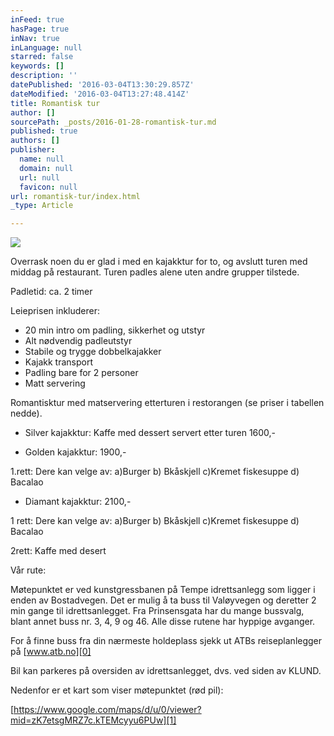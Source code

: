 ```yaml
---
inFeed: true
hasPage: true
inNav: true
inLanguage: null
starred: false
keywords: []
description: ''
datePublished: '2016-03-04T13:30:29.857Z'
dateModified: '2016-03-04T13:27:48.414Z'
title: Romantisk tur
author: []
sourcePath: _posts/2016-01-28-romantisk-tur.md
published: true
authors: []
publisher:
  name: null
  domain: null
  url: null
  favicon: null
url: romantisk-tur/index.html
_type: Article

---
```

![](https://s3-us-west-2.amazonaws.com/the-grid-img/p/3d362b207cc4f916a425be7e2c7447efc52f1c82.jpg)

Overrask noen du er glad i med en kajakktur for to, og avslutt turen med middag på restaurant. Turen padles alene uten andre grupper tilstede.

Padletid: ca. 2 timer

Leieprisen inkluderer: 

* 20 min intro om padling, sikkerhet
og utstyr
* Alt nødvendig padleutstyr
* Stabile og trygge dobbelkajakker
* Kajakk transport
* Padling bare for 2 personer
* Matt servering

Romantisktur med matservering etterturen i restorangen (se priser
i tabellen nedde).

* Silver kajakktur: Kaffe med dessert servert etter turen 1600,-

* Golden kajakktur:  1900,-

1.rett: Dere kan velge av: a)Burger b) Bkåskjell c)Kremet
fiskesuppe d) Bacalao

* Diamant kajakktur:  2100,-

1 rett: Dere kan velge av: 
a)Burger b) Bkåskjell c)Kremet
fiskesuppe d) Bacalao

2rett: Kaffe med desert

Vår rute:

Møtepunktet er ved kunstgressbanen på Tempe idrettsanlegg som
ligger i enden av Bostadvegen. Det er mulig å ta buss til Valøyvegen
og deretter 2 min gange til idrettsanlegget. Fra Prinsensgata har du
mange bussvalg, blant annet buss nr. 3, 4, 9 og 46\. Alle disse rutene
har hyppige avganger.

For å finne buss fra din nærmeste holdeplass sjekk ut ATBs
reiseplanlegger på [www.atb.no][0]

Bil kan parkeres på oversiden av idrettsanlegget, dvs. ved siden
av KLUND.

Nedenfor er et kart som viser møtepunktet (rød pil):

[https://www.google.com/maps/d/u/0/viewer?mid=zK7etsgMRZ7c.kTEMcyyu6PUw][1]

[0]: http://www.atb.no/
[1]: https://www.google.com/maps/d/u/0/viewer?mid=zK7etsgMRZ7c.kTEMcyyu6PUw